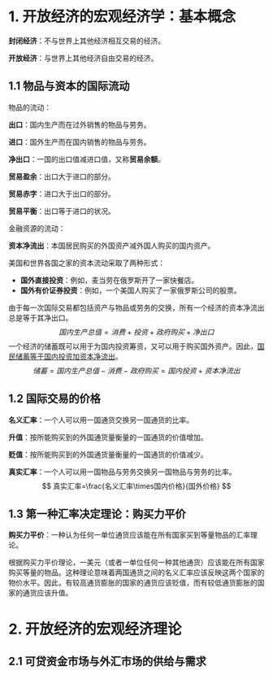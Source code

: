 # 1. 开放经济的宏观经济学：基本概念

**封闭经济**：不与世界上其他经济相互交易的经济。

**开放经济**：与世界上其他经济自由交易的经济。

## 1.1 物品与资本的国际流动

物品的流动：

**出口**：国内生产而在过外销售的物品与劳务。

**进口**：国外生产而在国内销售的物品与劳务。

**净出口**：一国的出口值减进口值，又称**贸易余额**。

**贸易盈余**：出口大于进口的部分。

**贸易赤字**：进口大于出口的部分。

**贸易平衡**：出口等于进口的状况。

金融资源的流动：

**资本净流出**：本国居民购买的外国资产减外国人购买的国内资产。

美国和世界各国之家的资本流动采取了两种形式：

- **国外直接投资**：例如，麦当劳在俄罗斯开了一家快餐店。
- **国外有价证券投资**：例如，一个美国人购买了一家俄罗斯公司的股票。

由于每一次国际交易都包括资产与物品或劳务的交换，所有一个经济的资本净流出总是等于其净出口。
$$
国内生产总值=消费+投资+政府购买+净出口
$$
一个经济的储蓄既可以用于为国内投资筹资，又可以用于购买国外资产。因此，<u>国民储蓄等于国内投资加资本净流出</u>。
$$
储蓄=国内生产总值-消费-政府购买=国内投资+资本净流出
$$

## 1.2 国际交易的价格

**名义汇率**：一个人可以用一国通货交换另一国通货的比率。

**升值**：按所能购买到的外国通货量衡量的一国通货的价值增加。

**贬值**：按所能购买到的外国通货量衡量的一国通货的价值减少。

**真实汇率**：一个人可以用一国物品与劳务交换另一国物品与劳务的比率。
$$
真实汇率=\frac{名义汇率\times国内价格}{国外价格}
$$

## 1.3 第一种汇率决定理论：购买力平价

**购买力平价**：一种认为任何一单位通货应该能在所有国家买到等量物品的汇率理论。

根据购买力平价理论，一美元（或者一单位任何一种其他通货）应该能在所有国家购买等量的物品。这种理论意味着两国通货之间的名义汇率应该反映这两个国家的物价水平。因此，有较高通货膨胀的国家的通货应该贬值，而有较低通货膨胀的国家的通货应该升值。



# 2. 开放经济的宏观经济理论

## 2.1 可贷资金市场与外汇市场的供给与需求

